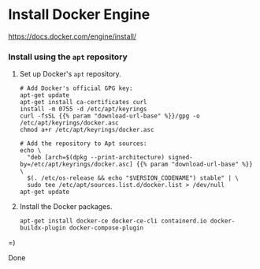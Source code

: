 # Install Docker Engine
https://docs.docker.com/engine/install/

### Install using the `apt` repository

1. Set up Docker's `apt` repository.
   ```
   # Add Docker's official GPG key:
   apt-get update
   apt-get install ca-certificates curl
   install -m 0755 -d /etc/apt/keyrings
   curl -fsSL {{% param "download-url-base" %}}/gpg -o /etc/apt/keyrings/docker.asc
   chmod a+r /etc/apt/keyrings/docker.asc
   
   # Add the repository to Apt sources:
   echo \
     "deb [arch=$(dpkg --print-architecture) signed-by=/etc/apt/keyrings/docker.asc] {{% param "download-url-base" %}} \
     $(. /etc/os-release && echo "$VERSION_CODENAME") stable" | \
     sudo tee /etc/apt/sources.list.d/docker.list > /dev/null
   apt-get update
   ```

2. Install the Docker packages.
   ```
   apt-get install docker-ce docker-ce-cli containerd.io docker-buildx-plugin docker-compose-plugin
   ```
=)

Done
